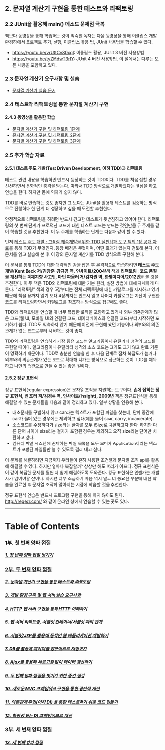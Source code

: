 ## 2. 문자열 계산기 구현을 통한 테스트와 리팩토링
### 2.2	JUnit을 활용해 main() 메소드 문제점 극복
책보다 동영상을 통해 학습하는 것이 익숙한 독자는 다음 동영상을 통해 이클립스 개발 환경하에서 프로젝트 추가, 실행, 이클립스 활용 팁, JUnit 사용법을 학습할 수 있다.
* https://youtu.be/vrUGCv80xqI: 이클립스 활용, JUnit 3 버전 사용방법
* https://youtu.be/tyZMdwT3rIY: JUnit 4 버전 사용방법. 이 절에서는 다루는 모든 내용을 포함하고 있다.

### 2.3	문자열 계산기 요구사항 및 실습
* [문자열 계산기 실습 문서](2.3%20문자열%20계산기%20실습.pdf)

### 2.4	테스트와 리팩토링을 통한 문자열 계산기 구현
#### 2.4.3	동영상을 활용한 학습
* [문자열 계산기 구현 및 리팩토링 1단계](https://youtu.be/08YYZ0acYNE) 
* [문자열 계산기 구현 및 리팩토링 2단계](https://youtu.be/AAMap-pXXN4)
* [문자열 계산기 구현 및 리팩토링 3단계](https://youtu.be/weE5PVX9D60)

### 2.5	추가 학습 자료
#### 2.5.1 테스트 주도 개발(Test Driven Development, 이하 TDD)과 리팩토링
테스트 관련 내용을 학습하면 반드시 등장하는 것이 TDD이다. TDD를 처음 접할 경우 신선하면서 문화적인 충격을 받는다. 따라서 TDD 방식으로 개발하겠다는 결심을 하고 연습을 한다. 하지만 몸에 익히기 쉽지 않다.

TDD를 바로 연습하는 것도 좋지만 그 보다는 JUnit을 활용해 테스트를 검증하는 방식으로 진행하다 한 단계 더 성장하고 싶을 때 도전할 추천한다.

안정적으로 리팩토링을 하려면 반드시 견고한 테스트가 뒷받침하고 있어야 한다. 리팩토링의 첫 번째 단계가 프로덕션 코드에 대한 테스트 코드는 만드는 것인만큼 두 주제를 같이 학습할 것을 추천한다. 이 두 주제를 학습하는 단계는 다음과 같이 할 수 있다.

먼저 [테스트 주도 개발 : 고품질 쾌속개발을 위한 TDD 실천법과 도구 책의 1장 공개 자료](https://storage.googleapis.com/google-code-archive-downloads/v2/code.google.com/tddbook/TDD_PT.pdf)를 통해 TDD가 무엇인지, 등장 배경은 무엇이며, 어떤 효과가 있는지 검토해 본다. 이 문서를 읽고 실습해 본 후 이 장의 문자열 계산기를 TDD 방식으로 구현해 본다.

이 문서를 통해 TDD에 대한 대략적인 감을 잡은 후 본격적으로 학습하려면 **테스트 주도 개발(Kent Beck 저/김창준, 강규영 역, 인사이트/2004년)** 책과 **리팩토링 : 코드 품질을 개선하는 객체지향 사고법, 마틴 파울러 저/김지원 역, 한빛미디어/2012년**을 볼 것을 추천한다. 이 두 책은 TDD와 리팩토링에 대한 기본 원리, 실천 방법에 대해 자세하게 다룬다. “리팩토링” 책의 경우 5장부터는 전체 리팩토링에 대한 카탈로그를 제시하고 있기 때문에 책을 끝까지 읽기 보다 4장까지는 반드시 읽고 나머지 카탈로그는 자신이 구현한 코드를 리팩토링하면서 카탈로그를 참조하는 방식으로 접근해도 좋다.

TDD와 리팩토링을 연습할 때 너무 복잡한 로직을 포함하고 있거나 외부 의존관계가 많은 코드(웹 UI, 모바일 UI와 연결된 코드, 데이터베이스와 연결된 코드)부터 시작하면 포기하기 쉽다. TDD도 익숙하지 않기 때문에 이전에 구현해 봤던 기능이나 외부와의 의존관계가 없는 코드로부터 시작하는 것이 좋다. 

TDD와 리팩토링을 연습하기 가장 좋은 코드는 알고리즘이나 유틸리티 성격의 코드를 구현할 때이다. 알고리즘이나 유틸리티 성격의 소스 코드는 크기도 크기 않고 완료 기준이 명확하기 때문이다. TDD로 충분한 연습을 한 후 다음 단계로 점차 복잡도가 높거나 외부와의 의존관계가 있는 코드로 확대해 나가는 방식으로 접근하는 것이 TDD를 체득하고 나만의 습관으로 만들 수 있는 좋은 길이다. 

#### 2.5.2	정규 표현식
정규 표현식(regular expression)은 문자열 조작을 지원하는 도구이다. **손에 잡히는 정규 표현식, 벤 포터 저/김경수 역, 인사이트(insight), 2009년** 책은 정규표현식을 통해 해결할 수 있는 문제들을 다음과 같이 정리하고 있다. 일부 상황을 인용해 본다.

* 대소문자를 구별하지 않고 car라는 텍스트가 포함된 파일을 찾는데, 단어 중간에 car가 들어 있는 경우에는 제외하고 싶다(예를 들어 scar, carry, incarcerate).
* 소스코드를 수정하다가 size라는 글자를 모두 iSize로 치환하고자 한다. 하지만 다른 단어 사이에 size라는 철자가 포함된 경우는 제외하고 오직 size라는 단어만 치환하고 싶다.
* 컴퓨터 파일 시스템에 존재하는 파일 목록을 모두 보다가 Application이라는 텍스트가 포함된 파일들만 볼 수 있도록 걸러 내고 싶다.

이 문제를 해결하려면 지금까지 우리들이 흔히 사용한 조건절과 문자열 조작 api를 활용해 해결할 수 있다. 하지만 얼마나 복잡할까? 상상만 해도 머리가 아프다. 정규 표현식은 이 같이 복잡한 문제를 훨씬 더 쉽게 해결하도록 도와준다. 정규 표현식은 언젠가는 개발자가 넘어야할 산이다. 하지만 너무 조급하게 마음 먹지 말고 더 중요한 부분에 대한 학습을 완료한 후 문자열 조작이 많아지는 시점에 학습할 것을 추천한다.

정규 표현식 연습은 반드시 프로그램 구현을 통해 하지 않아도 된다. http://regexr.com/ 와 같이 온라인 상에서 연습할 수 있는 곳도 있다.

----
# Table of Contents
### 1부. 첫 번째 양파 껍질
##### [1. 첫 번째 양파 껍질 벗기기](../chapter1)
### [2부. 두 번째 양파 껍질](../2nd-onion.md)
##### [2. 문자열 계산기 구현을 통한 테스트와 리팩토링](../chapter2)
##### [3. 개발 환경 구축 및 웹 서버 실습 요구사항](../chapter3)
##### [4. HTTP 웹 서버 구현을 통해 HTTP 이해하기](../chapter4)
##### [5. 웹 서버 리팩토링, 서블릿 컨테이너/서블릿 과의 관계](../chapter5)
##### [6. 서블릿/JSP를 활용해 동적인 웹 애플리케이션 개발하기](../chapter6)
##### [7. DB를 활용해 데이터를 영구적으로 저장하기](../chapter7)
##### [8. Ajax를 활용해 새로고침 없이 데이터 갱신하기](../chapter8)
##### [9. 두 번째 양파 껍질을 벗기기 위한 중간 점검](../chapter9)
##### [10. 새로운 MVC 프레임워크 구현을 통한 점진적 개선](../chapter10)
##### [11. 의존관계 주입(이하 DI) 을 통한 테스트하기 쉬운 코드 만들기](../chapter11)
##### [12. 확장성 있는 DI 프레임워크로 개선](../chapter12)
### 3부. 세 번째 양파 껍질
##### [13. 세 번째 양파 껍질](../chapter13)
